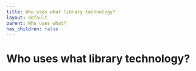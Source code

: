 ```yaml
---
title: Who uses what library technology?
layout: default
parent: Who uses what?
has_children: false
---
```


# Who uses what library technology?
